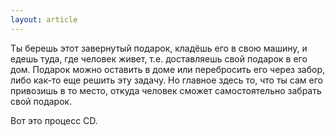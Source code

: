 ```yaml
---
layout: article
---
```

Ты берешь этот завернутый подарок, кладёшь его в свою машину, и едешь туда, где человек живет, т.е. доставляешь свой подарок в его дом. Подарок можно оставить в доме или перебросить его через забор, либо как-то еще решить эту задачу. Но главное здесь то, что ты сам его привозишь в то место, откуда человек сможет самостоятельно забрать свой подарок.

Вот это процесс CD.
